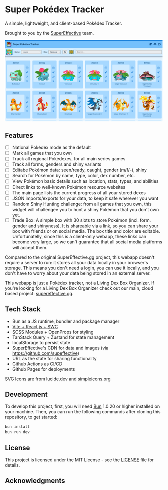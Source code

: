 # Super Pokédex Tracker

A simple, lightweight, and client-based Pokédex Tracker.

Brought to you by the [SuperEffective](https://supereffective.gg/) team.

![Demo](public/twitter-card.png)

## Features

- [ ] National Pokédex mode as the default
- [ ] Mark all games that you own
- [ ] Track all regional Pokédexes, for all main series games
- [ ] Track all forms, genders and shiny variants
- [ ] Editabe Pokémon data: seen/ready, caught, gender (m/f/-), shiny
- [ ] Search for Pokémon by name, type, color, dex number, etc.
- [ ] View Pokémon basic details such as location, stats, types, and abilities
- [ ] Direct links to well-known Pokémon resource websites
- [ ] The main page lists the current progress of all your stored dexes
- [ ] JSON imports/exports for your data, to keep it safe wherever you want
- [ ] Random Shiny Hunting challenge: from all games that you own, this widget will challengee you to hunt a shiny
      Pokémon that you don't own yet.
- [ ] Trade Box: A simple box with 30 slots to store Pokémon (incl. form. gender and shinyness). It is shareable via a
      link, so you can share your box with friends or on social media. The box title and color are editable.
      Unfortunatelly, since this is a client-only webapp, these links can become very large, so we can't guarantee that
      all social media platforms will accept them.

Compared to the original SuperEffective.gg project, this webapp doesn't require a server to run: it stores all your data
locally in your browser's storage. This means you don't need a login, you can use it locally, and you don't have to
worry about your data being stored in an external server.

This webapp is just a Pokédex tracker, not a Living Dex Box Organizer. If you're looking for a Living Dex Box Organizer
check out our main, cloud based project: [supereffective.gg](https://supereffective.gg/).

## Tech Stack

- Bun as a JS runtime, bundler and package manager
- [Vite + React.js + SWC](https://github.com/vitejs/vite-plugin-react-swc)
- SCSS Modules + OpenProps for styling
- TanStack Query + Zustand for state management
- localStorage to persist state
- SuperEffective's CDN for data and images (via https://github.com/supeffective)
- URL as the state for sharing functionality
- Github Actions as CI/CD
- Github Pages for deployments

SVG Icons are from lucide.dev and simpleicons.org

## Development

To develop this project, first, you will need [Bun](https://bun.sh/) 1.0.20 or higher installed on your machine. Then,
you can run the following commands after cloning this repository, to get started:

```bash
bun install
bun run dev
```

## License

This project is licensed under the MIT License - see the [LICENSE](LICENSE) file for details.

## Acknowledgments
